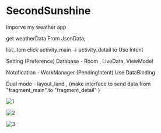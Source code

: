 # SecondSunshine
Imporve my weather app

get weatherData From JsonData;

list_item click activity_main -> activity_detail to Use Intent

Setting (Preference)    Database - Room  ,        LiveData, ViewModel

Notofication - WorkManager (PendingIntent)      Use DataBinding

Dual mode - layout_land , (make interface  to send data  from "fragment_main" to  "fragment_detail" )




![1](https://user-images.githubusercontent.com/70006717/138316183-e590d29f-3911-473a-8035-da23cb15cbc8.png)


![2](https://user-images.githubusercontent.com/70006717/138316194-0b9152c1-dfb0-4237-ac6a-9ae660f7ffc9.png)


![3](https://user-images.githubusercontent.com/70006717/138316195-075c3f17-01c7-4c54-9106-a374b212dee8.png)
